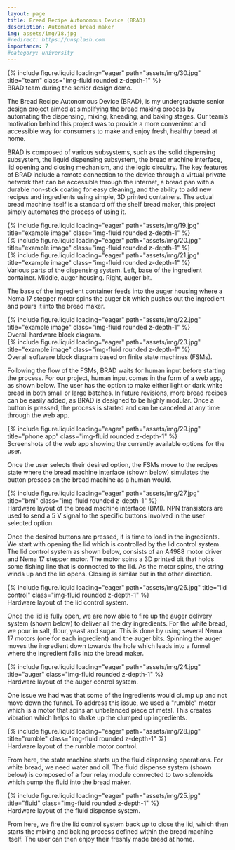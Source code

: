 ```yaml
---
layout: page
title: Bread Recipe Autonomous Device (BRAD)
description: Automated bread maker 
img: assets/img/18.jpg
#redirect: https://unsplash.com
importance: 7
#category: university
---
```


<div class="row justify-content-sm-center">
    <div class="col-sm mt-3 mt-md-0">
        {% include figure.liquid loading="eager" path="assets/img/30.jpg" title="team" class="img-fluid rounded z-depth-1" %}
    </div>
</div>
<div class="caption">
    BRAD team during the senior design demo. 
</div>

The Bread Recipe Autonomous Device (BRAD), is my undergraduate senior design project aimed at simplifying the bread making process by automating the dispensing, mixing, kneading, and baking stages. Our team’s motivation behind this project was to provide a more convenient and accessible way for consumers to make and enjoy fresh, healthy bread at home.

BRAD is composed of various subsystems, such as the solid dispensing subsystem, the liquid dispensing subsystem, the bread machine interface, lid opening and closing mechanism, and the logic circuitry. The key features of BRAD include a remote connection to the device through a virtual private network that can be accessible through the internet, a bread pan with a durable non-stick coating for easy cleaning, and the ability to add new recipes and ingredients using simple, 3D printed containers. The actual bread machine itself is a standard off the shelf bread maker, this project simply automates the process of using it. 

<div class="row">
    <div class="col-sm mt-3 mt-md-0">
        {% include figure.liquid loading="eager" path="assets/img/19.jpg" title="example image" class="img-fluid rounded z-depth-1" %}
    </div>
    <div class="col-sm mt-3 mt-md-0">
        {% include figure.liquid loading="eager" path="assets/img/20.jpg" title="example image" class="img-fluid rounded z-depth-1" %}
    </div>
    <div class="col-sm mt-3 mt-md-0">
        {% include figure.liquid loading="eager" path="assets/img/21.jpg" title="example image" class="img-fluid rounded z-depth-1" %}
    </div>
</div>
<div class="caption">
    Various parts of the dispensing system. Left, base of the ingredient container. Middle, auger housing. Right, auger bit. 
</div>

The base of the ingredient container feeds into the auger housing where a Nema 17 stepper motor spins the auger bit which pushes out the ingredient and pours it into the bread maker. 

<div class="row justify-content-sm-center">
    <div class="col-sm-8 mt-3 mt-md-0">
        {% include figure.liquid loading="eager" path="assets/img/22.jpg" title="example image" class="img-fluid rounded z-depth-1" %}
    </div>
</div>
<div class="caption">
    Overall hardware block diagram.
</div>

<div class="row justify-content-sm-center">
    <div class="col-sm-7 mt-3 mt-md-0">
        {% include figure.liquid loading="eager" path="assets/img/23.jpg" title="example image" class="img-fluid rounded z-depth-1" %}
    </div>
</div>
<div class="caption">
    Overall software block diagram based on finite state machines (FSMs).
</div>

Following the flow of the FSMs, BRAD waits for human input before starting the process. For our project, human input comes in the form of a web app, as shown below. The user has the option to make either light or dark white bread in both small or large batches. In future revisions, more bread recipes can be easily added, as BRAD is designed to be highly modular. Once a button is pressed, the process is started and can be canceled at any time through the web app.
 

<div class="row justify-content-sm-center">
    <div class="col-sm-8 mt-3 mt-md-0">
        {% include figure.liquid loading="eager" path="assets/img/29.jpg" title="phone app" class="img-fluid rounded z-depth-1" %}
    </div>
</div>
<div class="caption">
    Screenshots of the web app showing the currently available options for the user.
</div>

Once the user selects their desired option, the FSMs move to the recipes state where the bread machine interface (shown below) simulates the button presses on the bread machine as a human would.

<div class="row justify-content-sm-center">
    <div class="col-sm-6 mt-3 mt-md-0">
        {% include figure.liquid loading="eager" path="assets/img/27.jpg" title="bmi" class="img-fluid rounded z-depth-1" %}
    </div>
</div>
<div class="caption">
    Hardware layout of the bread machine interface (BMI). NPN transistors are used to send a 5 V signal to the specific buttons involved in the user selected option. 
</div>

Once the desired buttons are pressed, it is time to load in the ingredients. We start with opening the lid which is controlled by the lid control system. The lid control system as shown below, consists of an A4988 motor driver and Nema 17 stepper motor. The motor spins a 3D printed bit that holds some fishing line that is connected to the lid. As the motor spins, the string winds up and the lid opens. Closing is similar but in the other direction. 

<div class="row justify-content-sm-center">
    <div class="col-sm-6 mt-3 mt-md-0">
        {% include figure.liquid loading="eager" path="assets/img/26.jpg" title="lid control" class="img-fluid rounded z-depth-1" %}
    </div>
</div>
<div class="caption">
    Hardware layout of the lid control system. 
</div>

Once the lid is fully open, we are now able to fire up the auger delivery system (shown below) to deliver all the dry ingredients. For the white bread, we pour in salt, flour, yeast and sugar. This is done by using several Nema 17 motors (one for each ingredient) and the auger bits. Spinning the auger moves the ingredient down towards the hole which leads into a funnel where the ingredient falls into the bread maker.  

<div class="row justify-content-sm-center">
    <div class="col-sm-6 mt-3 mt-md-0">
        {% include figure.liquid loading="eager" path="assets/img/24.jpg" title="auger" class="img-fluid rounded z-depth-1" %}
    </div>
</div>
<div class="caption">
    Hardware layout of the auger control system. 
</div>

One issue we had was that some of the ingredients would clump up and not move down the funnel. To address this issue, we used a "rumble" motor which is a motor that spins an unbalanced piece of metal. This creates vibration which helps to shake up the clumped up ingredients. 

<div class="row justify-content-sm-center">
    <div class="col-sm-6 mt-3 mt-md-0">
        {% include figure.liquid loading="eager" path="assets/img/28.jpg" title="rumble" class="img-fluid rounded z-depth-1" %}
    </div>
</div>
<div class="caption">
    Hardware layout of the rumble motor control. 
</div>

From here, the state machine starts up the fluid dispensing operations. For white bread, we need water and oil. The fluid dispense system (shown below) is composed of a four relay module connected to two solenoids which pump the fluid into the bread maker. 

<div class="row justify-content-sm-center">
    <div class="col-sm-6 mt-3 mt-md-0">
        {% include figure.liquid loading="eager" path="assets/img/25.jpg" title="fluid" class="img-fluid rounded z-depth-1" %}
    </div>
</div>
<div class="caption">
    Hardware layout of the fluid dispense system. 
</div>

From here, we fire the lid control system back up to close the lid, which then starts the mixing and baking process defined within the bread machine itself. The user can then enjoy their freshly made bread at home.  